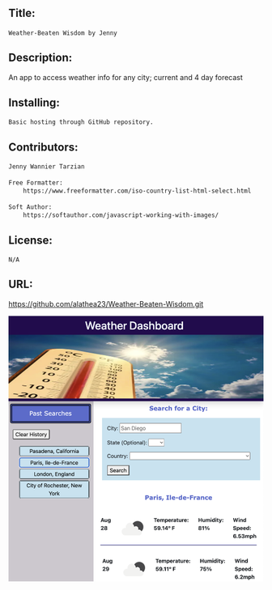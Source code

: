 ## Title:

    Weather-Beaten Wisdom by Jenny

## Description:

   An app to access weather info for any city; current and 4 day forecast
## Installing:

    Basic hosting through GitHub repository.

## Contributors:

    Jenny Wannier Tarzian

    Free Formatter: 
        https://www.freeformatter.com/iso-country-list-html-select.html  

    Soft Author:
        https://softauthor.com/javascript-working-with-images/
               


## License:

    N/A

## URL:

 https://github.com/alathea23/Weather-Beaten-Wisdom.git

![Alt text](./Assets/Photos/Weather.png)